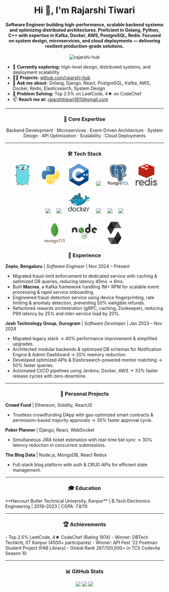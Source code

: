 <h1 align="center">Hi 👋, I'm Rajarshi Tiwari</h1>
<h4 align="center">
Software Engineer building <b>high-performance, scalable backend systems</b> and optimizing distributed architectures.  
Proficient in <b>Golang, Python, C++</b> with expertise in <b>Kafka, Docker, AWS, PostgreSQL, Redis</b>.  
Focused on <b>system design, microservices, and cloud deployments</b> — delivering resilient production-grade solutions.
</h4>

<p align="center">
  <img src="https://komarev.com/ghpvc/?username=rajarshi-hub&label=Profile%20views&color=0e75b6&style=flat" alt="rajarshi-hub" /> 
</p>

- 🌱 **Currently exploring:** high-level design, distributed systems, and deployment scalability  
- 👨‍💻 **Projects:** [github.com/rajarshi-hub](https://github.com/rajarshi-hub)  
- 💬 **Ask me about:** Golang, Django, React, PostgreSQL, Kafka, AWS, Docker, Redis, Elasticsearch, System Design  
- 🧠 **Problem Solving:** Top 2.5% on LeetCode, 4★ on CodeChef  
- 📫 **Reach me at:** [rajarshitiwari1811@gmail.com](mailto:rajarshitiwari1811@gmail.com)

---

<h3 align="center">🧠 Core Expertise</h3>
<p align="center">
Backend Development · Microservices · Event-Driven Architecture · System Design · API Optimization · Scalability · Cloud Deployments
</p>

---

<h3 align="center">🛠️ Tech Stack</h3>

<p align="center">
<a href="https://go.dev/"><img src="https://raw.githubusercontent.com/devicons/devicon/master/icons/go/go-original.svg" width="70" /></a>&nbsp;&nbsp;&nbsp;&nbsp;
<a href="https://www.python.org"><img src="https://raw.githubusercontent.com/devicons/devicon/master/icons/python/python-original.svg" width="70" /></a>&nbsp;&nbsp;&nbsp;&nbsp;
<a href="https://www.w3schools.com/cpp/"><img src="https://raw.githubusercontent.com/devicons/devicon/master/icons/cplusplus/cplusplus-original.svg" width="70" /></a>&nbsp;&nbsp;&nbsp;&nbsp;
<a href="https://www.djangoproject.com/"><img src="https://static.djangoproject.com/img/logos/django-logo-negative.svg" width="120" /></a>&nbsp;&nbsp;&nbsp;&nbsp;
<a href="https://www.postgresql.org/"><img src="https://raw.githubusercontent.com/devicons/devicon/master/icons/postgresql/postgresql-original-wordmark.svg" width="70" /></a>&nbsp;&nbsp;&nbsp;&nbsp;
<a href="https://redis.io/"><img src="https://raw.githubusercontent.com/devicons/devicon/master/icons/redis/redis-original-wordmark.svg" width="70" /></a>
</p>

<p align="center">
<a href="https://kafka.apache.org/"><img src="https://www.vectorlogo.zone/logos/apache_kafka/apache_kafka-icon.svg" width="70" /></a>&nbsp;&nbsp;&nbsp;&nbsp;
<a href="https://aws.amazon.com"><img src="https://www.vectorlogo.zone/logos/amazon_aws/amazon_aws-icon.svg" width="70" /></a>&nbsp;&nbsp;&nbsp;&nbsp;
<a href="https://www.docker.com/"><img src="https://raw.githubusercontent.com/devicons/devicon/master/icons/docker/docker-original-wordmark.svg" width="70" /></a>&nbsp;&nbsp;&nbsp;&nbsp;
<a href="https://kubernetes.io/"><img src="https://www.vectorlogo.zone/logos/kubernetes/kubernetes-icon.svg" width="70" /></a>&nbsp;&nbsp;&nbsp;&nbsp;
<a href="https://www.jenkins.io/"><img src="https://www.vectorlogo.zone/logos/jenkins/jenkins-icon.svg" width="70" /></a>&nbsp;&nbsp;&nbsp;&nbsp;
<a href="https://www.elastic.co/"><img src="https://www.vectorlogo.zone/logos/elastic/elastic-icon.svg" width="70" /></a>
</p>

<p align="center">
<a href="https://www.mongodb.com/"><img src="https://raw.githubusercontent.com/devicons/devicon/master/icons/mongodb/mongodb-original-wordmark.svg" width="70" /></a>&nbsp;&nbsp;&nbsp;&nbsp;
<a href="https://nodejs.org"><img src="https://raw.githubusercontent.com/devicons/devicon/master/icons/nodejs/nodejs-original-wordmark.svg" width="80" /></a>&nbsp;&nbsp;&nbsp;&nbsp;
<a href="https://soliditylang.org/"><img src="https://raw.githubusercontent.com/devicons/devicon/master/icons/solidity/solidity-original.svg" width="70" /></a>
</p>

<h3 align="center">💼 Experience</h3>

**Zepto, Bengaluru** | *Software Engineer* | Nov 2024 – Present  
- Migrated fraud-limit enforcement to dedicated service with caching & optimized DB queries, reducing latency 45ms → 6ms.  
- Built **Macros**, a Kafka framework handling 1M+ RPM for scalable event processing & rapid service onboarding.  
- Engineered fraud-detection service using device fingerprinting, rate limiting & anomaly detection, preventing 50% ineligible refunds.  
- Refactored rewards orchestration (gRPC, caching, Zookeeper), reducing P99 latency by 25% and inter-service load by 20%.

**Josh Technology Group, Gurugram** | *Software Developer* | Jan 2023 – Nov 2024  
- Migrated legacy stack → 40% performance improvement & simplified upgrades.  
- Architected modular backends & optimized DB schemas for Notification Engine & Admin Dashboard → 20% memory reduction.  
- Developed optimized APIs & Elasticsearch-powered mentor matching → 50% faster queries.  
- Automated CI/CD pipelines using Jenkins, Docker, AWS → 33% faster release cycles with zero-downtime.

---

<h3 align="center">🚀 Personal Projects</h3>

**Crowd Fund** | Ethereum, Solidity, ReactJS  
- Trustless crowdfunding DApp with gas-optimized smart contracts & permission-based majority approvals → 30% faster approval cycle.

**Poker Planner** | Django, React, WebSocket  
- Simultaneous JIRA ticket estimation with real-time bid sync → 30% latency reduction in concurrent submissions.

**The Blog Data** | Node.js, MongoDB, React Redux  
- Full-stack blog platform with auth & CRUD APIs for efficient state management.

---

<h3 align="center">🎓 Education</h3>
**Harcourt Butler Technical University, Kanpur** | B.Tech Electronics Engineering | 2019–2023 | CGPA: 7.8/10

---

<h3 align="center">🏆 Achievements</h3>
- Top 2.5% LeetCode, 4★ CodeChef (Rating 1974)  
- Winner: DBTech Techkriti, IIT Kanpur (4500+ participants)  
- Winner: API Fest ’22 Postman Student Project (FAB Library)  
- Global Rank 287/100,000+ in TCS Codevita Season 10

---

<h3 align="center">📊 GitHub Stats</h3>
<p align="center">
  <img src="https://github-readme-stats.vercel.app/api?username=rajarshi-hub&show_icons=true&locale=en" />  
  <img src="https://github-readme-streak-stats.herokuapp.com/?user=rajarshi-hub" />  
  <img src="https://github-readme-stats.vercel.app/api/top-langs/?username=rajarshi-hub&show_icons=true&locale=en&layout=compact" />
</p>
